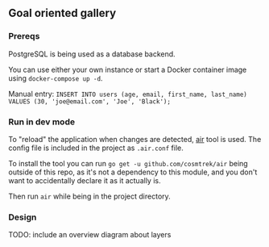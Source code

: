 ## Goal oriented gallery

### Prereqs

PostgreSQL is being used as a database backend.

You can use either your own instance or start a Docker container image using `docker-compose up -d`.

Manual entry:
`INSERT INTO users (age, email, first_name, last_name) VALUES (30, 'joe@email.com', 'Joe', 'Black');`

### Run in dev mode

To "reload" the application when changes are detected, [air](https://github.com/cosmtrek/air) tool is used. 
The config file is included in the project as `.air.conf` file.

To install the tool you can run `go get -u github.com/cosmtrek/air` being outside of this repo, 
as it's not a dependency to this module, and you don't want to accidentally declare it as it actually is.

Then run `air` while being in the project directory.

### Design

TODO: include an overview diagram about layers
